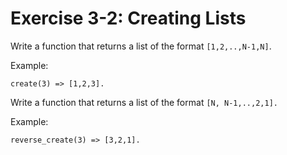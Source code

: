 # Exercise 3-2: Creating Lists

Write a function that returns a list of the format `[1,2,..,N-1,N]`.

Example: 
```
create(3) => [1,2,3].
```

Write a function that returns a list of the format `[N, N-1,..,2,1].`

Example: 
```
reverse_create(3) => [3,2,1].
```